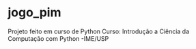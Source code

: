 # jogo_pim
Projeto feito em curso de Python
Curso:  Introdução a Ciência da Computação com Python -IME/USP
